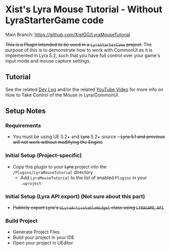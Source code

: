 # Xist's Lyra Mouse Tutorial - Without LyraStarterGame code

Main Branch: https://github.com/XistGG/LyraMouseTutorial

~~This is a Plugin intended to be used in a `LyraStarterGame` project.~~
The purpose of this is to demonstrate how to work with CommonUI as it
is implemented in Lyra 5.2, such that you have full control over
your game's input mode and mouse capture settings.


## Tutorial

See the related
[Dev Log](https://x157.github.io/UE5/LyraStarterGame/Tutorials/How-to-Take-Control-of-the-Mouse)
and/or the related
[YouTube Video](https://youtu.be/A9dp3cmCFtQ)
for more info on How to Take Control of the Mouse in Lyra/CommonUI.


## Setup Notes

### Requirements

- You must be using UE 5.2+ and ~~Lyra~~ 5.2+ source
  ~~- Lyra 5.1 and previous will not work without modifying the Engine~~

### Initial Setup (Project-specific)

- Copy this plugin to your ~~Lyra~~ project into the `/Plugins/LyraMouseTutorial` directory
  - Add `LyraMouseTutorial` to the list of enabled `Plugins` in your `.uproject`

### Initial Setup (Lyra API export) (Not sure about this part)

- ~~Publicly export Lyra's `ULyraActivatableWidget` class using `LYRAGAME_API`~~

### Build Project

- Generate Project Files
- Build your project in your IDE
- Open your project in UEditor

